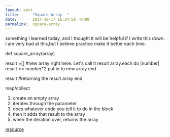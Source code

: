 ```yaml
---
layout: post
title:      "Square-Array  "
date:       2017-10-17 16:24:58 -0400
permalink:  square-array
---
```


something I learned today, and I thought it will be helpful if I write this down. I am very bad at this,but I believe practice make it better each time.

def square_array(array)

   result =[]    #new array right here. Let's call it result
    array.each do |number|
    result << number*2    put in to new array
  end
     
  result  #returning the result array
end

map/collect

1. create an empty array
2.  iterates through the parameter
3.  does whatever code you tell it to do in the block
4.  then it adds that result to the array 
5.  when the iteration over, returns the array

[resource](http://speakingjs.com/es5/ch15.html#_terminology_parameter_versus_argument)
